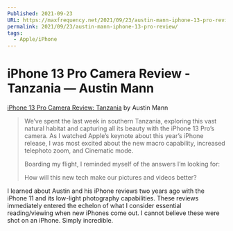 ```yaml
---
Published: 2021-09-23
URL: https://maxfrequency.net/2021/09/23/austin-mann-iphone-13-pro-review/
permalink: 2021/09/23/austin-mann-iphone-13-pro-review/
tags:
  - Apple/iPhone
---
```

# iPhone 13 Pro Camera Review - Tanzania — Austin Mann

[iPhone 13 Pro Camera Review: Tanzania](https://austinmann.com/trek/iphone-13-pro-camera-review-tanzania) by Austin Mann

> We’ve spent the last week in southern Tanzania, exploring this vast natural habitat and capturing all its beauty with the iPhone 13 Pro’s camera. As I watched Apple’s keynote about this year’s iPhone release, I was most excited about the new macro capability, increased telephoto zoom, and Cinematic mode.
> 
> Boarding my flight, I reminded myself of the answers I’m looking for:
> 
> How will this new tech make our pictures and videos better?

I learned about Austin and his iPhone reviews two years ago with the iPhone 11 and its low-light photography capabilities. These reviews immediately entered the echelon of what I consider essential reading/viewing when new iPhones come out. I cannot believe these were shot on an iPhone. Simply incredible.
